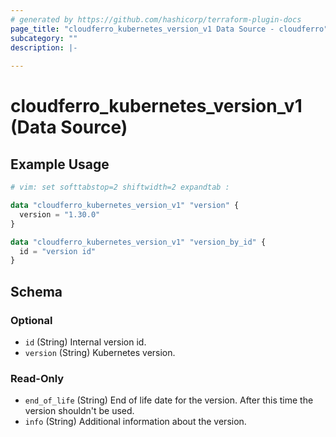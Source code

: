 ```yaml
---
# generated by https://github.com/hashicorp/terraform-plugin-docs
page_title: "cloudferro_kubernetes_version_v1 Data Source - cloudferro"
subcategory: ""
description: |-
  
---
```


# cloudferro_kubernetes_version_v1 (Data Source)



## Example Usage

```terraform
# vim: set softtabstop=2 shiftwidth=2 expandtab :

data "cloudferro_kubernetes_version_v1" "version" {
  version = "1.30.0"
}

data "cloudferro_kubernetes_version_v1" "version_by_id" {
  id = "version id"
}
```

<!-- schema generated by tfplugindocs -->
## Schema

### Optional

- `id` (String) Internal version id.
- `version` (String) Kubernetes version.

### Read-Only

- `end_of_life` (String) End of life date for the version. After this time the version shouldn't be used.
- `info` (String) Additional information about the version.
